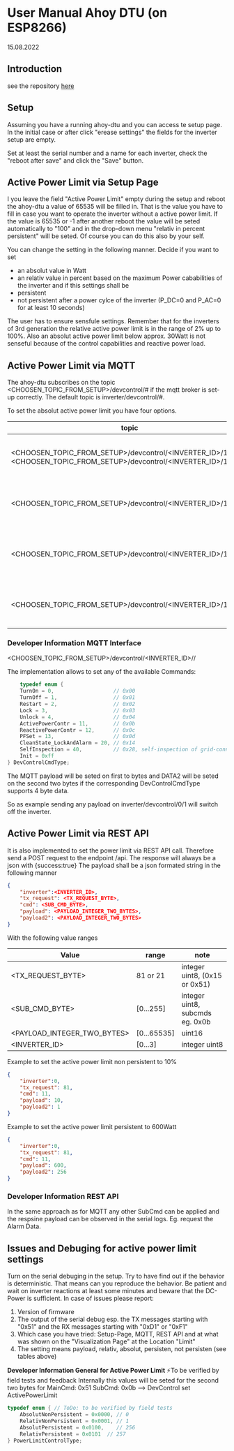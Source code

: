 # User Manual Ahoy DTU (on ESP8266)
15.08.2022
## Introduction
see the repository [here](https://github.com/grindylow/ahoy/blob/main/tools/esp8266/README.md)

## Setup
Assuming you have a running ahoy-dtu and you can access te setup page.
In the initial case or after click "erease settings" the fields for the inverter setup are empty.

Set at least the serial number and a name for each inverter, check the "reboot after save" and click the "Save" button.

## Active Power Limit via Setup Page
I you leave the field "Active Power Limit" empty during the setup and reboot the ahoy-dtu a value of 65535 will be filled in.
That is the value you have to fill in case you want to operate the inverter without a active power limit. 
If the value is 65535 or -1 after another reboot the value will be seted automatically to "100" and in the drop-down menu "relativ in percent persistent" will be seted. Of course you can do this also by your self.

You can change the setting in the following manner.
Decide if you want to set
- an absolut value in Watt
- an relativ value in percent based on the maximum Power cababilities of the inverter
and if this settings shall be
- persistent
- not persistent
after a power cylce of the inverter (P_DC=0 and P_AC=0 for at least 10 seconds)

The user has to ensure sensfule settings. Remember that for the inverters of 3rd generation the relative active power limit is in the range of 2% up to 100%.
Also an absolut active power limit below approx. 30Watt is not senseful because of the control capabilities and reactive power load.

## Active Power Limit via MQTT
The ahoy-dtu subscribes on the topic <CHOOSEN_TOPIC_FROM_SETUP>/devcontrol/# if the mqtt broker is set-up correctly. The default topic is inverter/devcontrol/#.

To set the absolut active power limit you have four options.


| topic                                                           | payload     | note                                         |
| --------------------------------------------------------------- | ----------- | -------------------------------------------- |
| <CHOOSEN_TOPIC_FROM_SETUP>/devcontrol/<INVERTER_ID>/11 OR <CHOOSEN_TOPIC_FROM_SETUP>/devcontrol/<INVERTER_ID>/11/0 | [0..65535]  | active power limit in Watt, not persistent   |
| <CHOOSEN_TOPIC_FROM_SETUP>/devcontrol/<INVERTER_ID>/11/256                                                         | [0...65535] | active power limit in Watt, persistent       |
| <CHOOSEN_TOPIC_FROM_SETUP>/devcontrol/<INVERTER_ID>/11/1                                                           | [2...100]   | active power limit in percent not persistent |
| <CHOOSEN_TOPIC_FROM_SETUP>/devcontrol/<INVERTER_ID>/11/257                                                         | [2...100]   | active power limit in percent persistent                                             |

### Developer Information MQTT Interface
<CHOOSEN_TOPIC_FROM_SETUP>/devcontrol/<INVERTER_ID>/<DevControlCmdType>/<DATA2>

The implementation allows to set any of the available <DevCntrlType> Commands:
```C
    typedef enum {
    TurnOn = 0,                   // 0x00
    TurnOff = 1,                  // 0x01
    Restart = 2,                  // 0x02
    Lock = 3,                     // 0x03
    Unlock = 4,                   // 0x04
    ActivePowerContr = 11,        // 0x0b
    ReactivePowerContr = 12,      // 0x0c
    PFSet = 13,                   // 0x0d
    CleanState_LockAndAlarm = 20, // 0x14
    SelfInspection = 40,          // 0x28, self-inspection of grid-connected protection files
    Init = 0xff
} DevControlCmdType;
```
The MQTT payload will be seted on first to bytes and DATA2 will be seted on the second two bytes if the corresponding DevControlCmdType supports 4 byte data. 

So as example sending any payload on inverter/devcontrol/0/1 will switch off the inverter.
    
## Active Power Limit via REST API
It is also implemented to set the power limit via REST API call. Therefore send a POST request to the endpoint /api.
The response will always be a json with {success:true}
The payload shall be a json formated string in the following manner
```json
{
    "inverter":<INVERTER_ID>,
    "tx_request": <TX_REQUEST_BYTE>,
    "cmd": <SUB_CMD_BYTE>,
    "payload": <PAYLOAD_INTEGER_TWO_BYTES>,
    "payload2": <PAYLOAD_INTEGER_TWO_BYTES>
}
```
With the following value ranges
    

| Value                       | range       | note                            |
| --------------------------- | ----------- | ------------------------------- |
| <TX_REQUEST_BYTE>           | 81 or 21    | integer uint8, (0x15 or 0x51)   |
| <SUB_CMD_BYTE>              | [0...255]   | integer uint8, subcmds eg. 0x0b |
| <PAYLOAD_INTEGER_TWO_BYTES> | [0...65535] | uint16                          |
| <INVERTER_ID>               | [0...3]     | integer uint8                   |
    
Example to set the active power limit non persistent to 10%
```json
{
    "inverter":0,
    "tx_request": 81,
    "cmd": 11,
    "payload": 10,
    "payload2": 1
}
```
Example to set the active power limit persistent to 600Watt
```json
{
    "inverter":0,
    "tx_request": 81,
    "cmd": 11,
    "payload": 600,
    "payload2": 256
}
```
    
### Developer Information REST API
In the same approach as for MQTT any other SubCmd can be applied and the respsine payload can be observed in the serial logs. Eg. request the Alarm Data.

    
## Issues and Debuging for active power limit settings
Turn on the serial debuging in the setup. Try to have find out if the behavior is deterministic. That means can you reproduce the behavior. Be patient and wait on inverter reactions at least some minutes and beware that the DC-Power is sufficient.
In case of issues please report:
1. Version of firmware
2. The output of the serial debug esp. the TX messages starting with "0x51" and the RX messages starting with "0xD1" or "0xF1"
3. Which case you have tried: Setup-Page, MQTT, REST API and at what was shown on the "Visualization Page" at the Location "Limit"
4. The setting means payload, relativ, absolut, persisten, not persisten (see tables above)

    
**Developer Information General for Active Power Limit**
⚡To be verified by field tests and feedback
Internally this values will be seted for the second two bytes for MainCmd: 0x51 SubCmd: 0x0b --> DevControl set ActivePowerLimit
```C
typedef enum { // ToDo: to be verified by field tests
    AbsolutNonPersistent = 0x0000, // 0
    RelativNonPersistent = 0x0001, // 1
    AbsolutPersistent = 0x0100,    // 256
    RelativPersistent = 0x0101  // 257
} PowerLimitControlType;
```